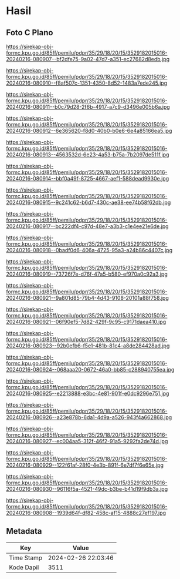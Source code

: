 # Hasil

## Foto C Plano

https://sirekap-obj-formc.kpu.go.id/85ff/pemilu/pdpr/35/29/18/20/15/3529182015016-20240216-080907--bf2dfe75-9a02-47d7-a351-ec27682d8edb.jpg

https://sirekap-obj-formc.kpu.go.id/85ff/pemilu/pdpr/35/29/18/20/15/3529182015016-20240216-080910--f8af507c-1351-4350-8d52-1483a7ede245.jpg

https://sirekap-obj-formc.kpu.go.id/85ff/pemilu/pdpr/35/29/18/20/15/3529182015016-20240216-080911--b0c79d28-2f6b-4917-a7c9-d3496e005b6a.jpg

https://sirekap-obj-formc.kpu.go.id/85ff/pemilu/pdpr/35/29/18/20/15/3529182015016-20240216-080912--6e365620-f8d0-40b0-b0e6-6e4a85166ea5.jpg

https://sirekap-obj-formc.kpu.go.id/85ff/pemilu/pdpr/35/29/18/20/15/3529182015016-20240216-080913--4563532d-6e23-4a53-b75a-7b2097de511f.jpg

https://sirekap-obj-formc.kpu.go.id/85ff/pemilu/pdpr/35/29/18/20/15/3529182015016-20240216-080914--bbf0a49f-8725-4667-aef1-588dead9930e.jpg

https://sirekap-obj-formc.kpu.go.id/85ff/pemilu/pdpr/35/29/18/20/15/3529182015016-20240216-080915--9c241c62-b6d7-430c-ae38-ee74b58f62db.jpg

https://sirekap-obj-formc.kpu.go.id/85ff/pemilu/pdpr/35/29/18/20/15/3529182015016-20240216-080917--bc222df4-c97d-48e7-a3b3-c1e4ee21e6de.jpg

https://sirekap-obj-formc.kpu.go.id/85ff/pemilu/pdpr/35/29/18/20/15/3529182015016-20240216-080918--0badf0d6-406a-4725-95a3-a24b86c4407c.jpg

https://sirekap-obj-formc.kpu.go.id/85ff/pemilu/pdpr/35/29/18/20/15/3529182015016-20240216-080919--73726f7e-d76f-47a5-b580-ef970a0c92a3.jpg

https://sirekap-obj-formc.kpu.go.id/85ff/pemilu/pdpr/35/29/18/20/15/3529182015016-20240216-080921--9a801d85-79b4-4d43-9108-20101a88f758.jpg

https://sirekap-obj-formc.kpu.go.id/85ff/pemilu/pdpr/35/29/18/20/15/3529182015016-20240216-080921--06f90ef5-7d82-429f-9c95-c9171daea410.jpg

https://sirekap-obj-formc.kpu.go.id/85ff/pemilu/pdpr/35/29/18/20/15/3529182015016-20240216-080923--92b0efb6-f5e1-481b-81c4-a8de284428ad.jpg

https://sirekap-obj-formc.kpu.go.id/85ff/pemilu/pdpr/35/29/18/20/15/3529182015016-20240216-080924--068aaa20-0672-46a0-bb85-c288940755ea.jpg

https://sirekap-obj-formc.kpu.go.id/85ff/pemilu/pdpr/35/29/18/20/15/3529182015016-20240216-080925--e2213888-e3bc-4e81-901f-e0dc9296e751.jpg

https://sirekap-obj-formc.kpu.go.id/85ff/pemilu/pdpr/35/29/18/20/15/3529182015016-20240216-080926--a23e878b-6da1-4d9a-a526-943f4a662868.jpg

https://sirekap-obj-formc.kpu.go.id/85ff/pemilu/pdpr/35/29/18/20/15/3529182015016-20240216-080927--ec004aa5-312f-46f2-91a5-9292fa2de74d.jpg

https://sirekap-obj-formc.kpu.go.id/85ff/pemilu/pdpr/35/29/18/20/15/3529182015016-20240216-080929--122f61af-28f0-4e3b-891f-6e7df7f6e65e.jpg

https://sirekap-obj-formc.kpu.go.id/85ff/pemilu/pdpr/35/29/18/20/15/3529182015016-20240216-080930--96116f5a-4521-49dc-b3be-b41d19f9db3a.jpg

https://sirekap-obj-formc.kpu.go.id/85ff/pemilu/pdpr/35/29/18/20/15/3529182015016-20240216-080908--1939d64f-df82-458c-af15-4888c27ef197.jpg


## Metadata

| Key        | Value               |
| ---------- | ------------------- |
| Time Stamp | 2024-02-26 22:03:46 |
| Kode Dapil | 3511                |



